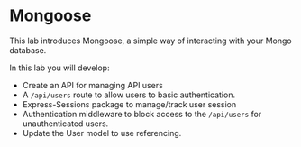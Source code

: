 # Mongoose

This lab introduces Mongoose, a simple way of interacting with your Mongo database.

In this lab you will develop:
- Create an API for managing API users
- A ``/api/users`` route to allow users to basic authentication.
- Express-Sessions package to manage/track user session
- Authentication middleware to block access to the ``/api/users`` for unauthenticated users.
- Update the User model to use referencing.
